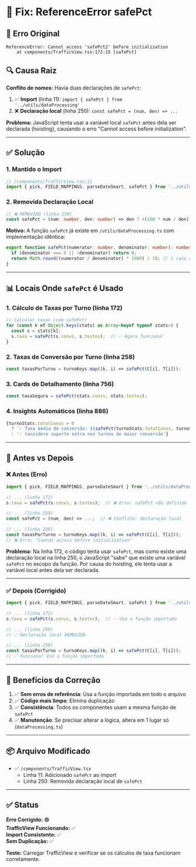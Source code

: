 # 🔧 Fix: ReferenceError safePct

## 🚨 Erro Original

```
ReferenceError: Cannot access 'safePct2' before initialization
    at components/TrafficView.tsx:172:15 [safePct]
```

## 🔍 Causa Raiz

**Conflito de nomes:** Havia duas declarações de `safePct`:

1. ✅ **Import** (linha 11): `import { safePct } from '../utils/dataProcessing'`
2. ❌ **Declaração local** (linha 250): `const safePct = (num, den) => ...`

**Problema:** JavaScript tenta usar a variável local `safePct` antes dela ser declarada (hoisting), causando o erro "Cannot access before initialization".

---

## ✅ Solução

### 1. Mantido o Import
```typescript
// /components/TrafficView.tsx:11
import { pick, FIELD_MAPPINGS, parseDateSmart, safePct } from '../utils/dataProcessing';
```

### 2. Removida Declaração Local
```typescript
// ❌ REMOVIDO (linha 250)
const safePct = (num: number, den: number) => den ? +(100 * num / den).toFixed(1) : 0;
```

**Motivo:** A função `safePct` já existe em `/utils/dataProcessing.ts` com implementação idêntica:

```typescript
export function safePct(numerator: number, denominator: number): number {
  if (denominator === 0 || !denominator) return 0;
  return Math.round((numerator / denominator) * 1000) / 10; // 1 casa decimal
}
```

---

## 📊 Locais Onde `safePct` é Usado

### 1. Cálculo de Taxas por Turno (linha 172)
```typescript
// Calcular taxas (com safePct)
for (const k of Object.keys(stats) as Array<keyof typeof stats>) {
  const s = stats[k];
  s.taxa = safePct(s.convs, s.testes);  // ✅ Agora funciona!
}
```

### 2. Taxas de Conversão por Turno (linha 258)
```typescript
const taxasPorTurno = turnoKeys.map((k, i) => safePct(C[i], T[i]));
```

### 3. Cards de Detalhamento (linha 756)
```typescript
const taxaSegura = safePct(stats.convs, stats.testes);
```

### 4. Insights Automáticos (linha 886)
```typescript
{turnoStats.totalConvs > 0 
  ? `💡 Taxa média de conversão: ${safePct(turnoStats.totalConvs, turnoStats.totalTestes)}%`
  : '💡 Considere suporte extra nos turnos de maior conversão'}
```

---

## 🔄 Antes vs Depois

### ❌ Antes (Erro)
```typescript
import { pick, FIELD_MAPPINGS, parseDateSmart } from '../utils/dataProcessing';

// ... (linha 172)
s.taxa = safePct(s.convs, s.testes);  // ❌ Erro: safePct não definido

// ... (linha 250)
const safePct = (num, den) => ...;  // ❌ Conflito: declaração local

// ... (linha 258)
const taxasPorTurno = turnoKeys.map((k, i) => safePct(C[i], T[i]));
// ❌ Erro: "Cannot access before initialization"
```

**Problema:** Na linha 172, o código tenta usar `safePct`, mas como existe uma declaração local na linha 250, o JavaScript "sabe" que existe uma variável `safePct` no escopo da função. Por causa do hoisting, ele tenta usar a variável local antes dela ser declarada.

---

### ✅ Depois (Corrigido)
```typescript
import { pick, FIELD_MAPPINGS, parseDateSmart, safePct } from '../utils/dataProcessing';

// ... (linha 172)
s.taxa = safePct(s.convs, s.testes);  // ✅ Usa a função importada

// ... (linha 250)
// ✅ Declaração local REMOVIDA

// ... (linha 258)
const taxasPorTurno = turnoKeys.map((k, i) => safePct(C[i], T[i]));
// ✅ Funciona! Usa a função importada
```

---

## 🎯 Benefícios da Correção

1. ✅ **Sem erros de referência**: Usa a função importada em todo o arquivo
2. ✅ **Código mais limpo**: Elimina duplicação
3. ✅ **Consistência**: Todos os componentes usam a mesma função de `safePct`
4. ✅ **Manutenção**: Se precisar alterar a lógica, altera em 1 lugar só (`dataProcessing.ts`)

---

## 📦 Arquivo Modificado

- ✅ `/components/TrafficView.tsx`
  - Linha 11: Adicionado `safePct` ao import
  - Linha 250: Removida declaração local de `safePct`

---

## ✅ Status

**Erro Corrigido:** 🟢  
**TrafficView Funcionando:** ✅  
**Import Consistente:** ✅  
**Sem Duplicação:** ✅

**Teste:** Carregar TrafficView e verificar se os cálculos de taxa funcionam corretamente.
